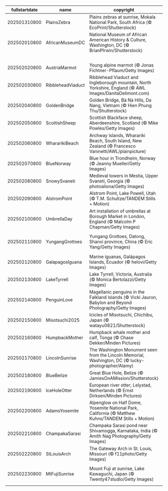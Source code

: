 |fullstartdate|name|copyright|title|image|
|--|--|--|--|--|
202501310800|PlainsZebra|Plains zebras at sunrise, Mokala National Park, South Africa (© EcoPrint/Shutterstock)|Anything but plain|![](/en-US/2025/02/202501310800PlainsZebra.jpg)|
202502010800|AfricanMuseumDC|National Museum of African American History & Culture, Washington, DC (© BrianPIrwin/Shutterstock)|Roots of freedom|![](/en-US/2025/02/202502010800AfricanMuseumDC.jpg)|
||||![](/en-US/2025/02/.jpg)|
202502020800|AustriaMarmot|Young alpine marmot (© Jonas Fichtner-Pflaum/Getty Images)|Weather or not|![](/en-US/2025/02/202502020800AustriaMarmot.jpg)|
202502030800|RibbleheadViaduct|Ribblehead Viaduct and Ingleborough mountain, North Yorkshire, England (© AWL Images/DanitaDelimont.com)|Bridging history, one arch at a time|![](/en-US/2025/02/202502030800RibbleheadViaduct.jpg)|
202502040800|GoldenBridge|Golden Bridge, Bà Nà Hills, Da Nang, Vietnam (© Hien Phung Thu/Shutterstock)|A walk among the clouds|![](/en-US/2025/02/202502040800GoldenBridge.jpg)|
202502050800|ScottishSheep|Scottish Blackface sheep, Aberdeenshire, Scotland  (© Mike Powles/Getty Images)|Baa, baa, black sheep? No.|![](/en-US/2025/02/202502050800ScottishSheep.jpg)|
202502060800|WhararikiBeach|Archway Islands, Wharariki Beach, South Island, New Zealand (© Francesco Vaninetti/AWL/plainpicture)|Reflections of a nation's legacy|![](/en-US/2025/02/202502060800WhararikiBeach.jpg)|
202502070800|BlueNorway|Blue hour in Trondheim, Norway (© Jeanny Mueller/Getty Images)|Stuck in a blue moment|![](/en-US/2025/02/202502070800BlueNorway.jpg)|
202502080800|SnowySvaneti|Medieval towers in Mestia, Upper Svaneti, Georgia (© photoaliona/Getty Images)|Frozen in time|![](/en-US/2025/02/202502080800SnowySvaneti.jpg)|
202502090800|AlstromPoint|Alstrom Point, Lake Powell, Utah (© T.M. Schultze/TANDEM Stills + Motion)|A point worth pondering|![](/en-US/2025/02/202502090800AlstromPoint.jpg)|
202502100800|UmbrellaDay|Art installation of umbrellas at Borough Market in London, England (© Malcolm P Chapman/Getty Images)|Under my umbrella|![](/en-US/2025/02/202502100800UmbrellaDay.jpg)|
202502110800|YungangGrottoes|Yungang Grottoes, Datong, Shanxi province, China (© Eric Yang/Getty Images)|The watchful eyes of history|![](/en-US/2025/02/202502110800YungangGrottoes.jpg)|
202502120800|GalapagosIguana|Marine iguanas, Galápagos Islands, Ecuador (© helovi/Getty Images)|Darwin's blueprint|![](/en-US/2025/02/202502120800GalapagosIguana.jpg)|
202502130800|LakeTyrrell|Lake Tyrrell, Victoria, Australia (© Monica Bertolazzi/Getty Images)|Salt of the earth|![](/en-US/2025/02/202502130800LakeTyrrell.jpg)|
202502140800|PenguinLove|Magellanic penguins in the Falkland Islands (© Vicki Jauron, Babylon and Beyond Photography/Getty Images)|Look at these lovebirds|![](/en-US/2025/02/202502140800PenguinLove.jpg)|
202502150800|Misotsuchi2025|Icicles of Misotsuchi, Chichibu, Japan (© watayu0821/Shutterstock)|These are so nice-icle|![](/en-US/2025/02/202502150800Misotsuchi2025.jpg)|
202502160800|HumpbackMother|Humpback whale mother and calf, Tonga (© Chase Dekker/Minden Pictures)|Protecting the giants of the sea|![](/en-US/2025/02/202502160800HumpbackMother.jpg)|
202502170800|LincolnSunrise|The Washington Monument seen from the Lincoln Memorial, Washington, DC (© lucky-photographer/Alamy)|Honoring our presidents|![](/en-US/2025/02/202502170800LincolnSunrise.jpg)|
202502180800|BlueBelize|Great Blue Hole, Belize (© JamiesOnAMission/Shutterstock)|Endless blue|![](/en-US/2025/02/202502180800BlueBelize.jpg)|
202502190800|IceHoleOtter|European river otter, Lelystad, Netherlands (© Ernst Dirksen/Minden Pictures)|The 'otter' side of life|![](/en-US/2025/02/202502190800IceHoleOtter.jpg)|
202502200800|AdamsYosemite|Alpenglow on Half Dome, Yosemite National Park, California (© Matthew Kuhns/TANDEM Stills + Motion)|Celebrating Ansel Adams|![](/en-US/2025/02/202502200800AdamsYosemite.jpg)|
202502210800|ChampakaSarasi|Champaka Sarasi pond near Shivamogga, Karnataka, India (© Amith Nag Photography/Getty Images)|A tale of still waters|![](/en-US/2025/02/202502210800ChampakaSarasi.jpg)|
202502220800|StLouisArch|The Gateway Arch in St. Louis, Missouri (© f11photo/Getty Images)|Bending towards brilliance|![](/en-US/2025/02/202502220800StLouisArch.jpg)|
202502230800|MtFujiSunrise|Mount Fuji at sunrise, Lake Kawaguchi, Japan (© Twenty47studio/Getty Images)|Wind of Fuji, my souvenir from Edo|![](/en-US/2025/02/202502230800MtFujiSunrise.jpg)|
